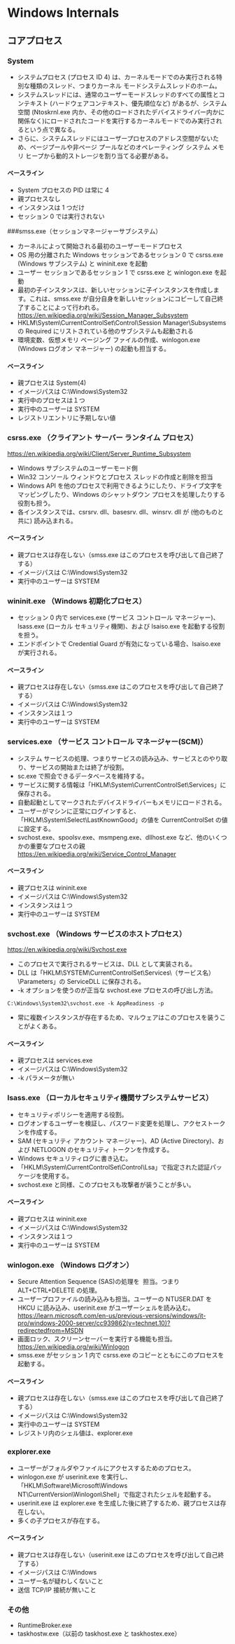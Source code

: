 # Windows Internals

## コアプロセス

### System

- システムプロセス (プロセス ID 4) は、カーネルモードでのみ実行される特別な種類のスレッド、つまりカーネル モードシステムスレッドのホーム。
- システムスレッドには、通常のユーザーモードスレッドのすべての属性とコンテキスト (ハードウェアコンテキスト、優先順位など) があるが、システム空間 (Ntoskrnl.exe 内か、その他のロードされたデバイスドライバー内かに関係なく)にロードされたコードを実行するカーネルモードでのみ実行されるという点で異なる。
- さらに、システムスレッドにはユーザープロセスのアドレス空間がないため、ページプールや非ページ プールなどのオペレーティング システム メモリ ヒープから動的ストレージを割り当てる必要がある。

#### ベースライン

- System プロセスの PID は常に 4
- 親プロセスなし
- インスタンスは 1 つだけ
- セッション 0 では実行されない

###smss.exe（セッションマネージャーサブシステム）

- カーネルによって開始される最初のユーザーモードプロセス
- OS 用の分離された Windows セッションであるセッション 0 で csrss.exe (Windows サブシステム) と wininit.exe を起動
- ユーザー セッションであるセッション 1 で csrss.exe と winlogon.exe を起動
- 最初の子インスタンスは、新しいセッションに子インスタンスを作成します。これは、smss.exe が自分自身を新しいセッションにコピーして自己終了することによって行われる。  
  https://en.wikipedia.org/wiki/Session_Manager_Subsystem
- HKLM\System\CurrentControlSet\Control\Session Manager\Subsystems の Required にリストされている他のサブシステムも起動される
- 環境変数、仮想メモリ ページング ファイルの作成、winlogon.exe (Windows ログオン マネージャー) の起動も担当する。

#### ベースライン

- 親プロセスは System(4)
- イメージパスは C:\Windows\System32
- 実行中のプロセスは１つ
- 実行中のユーザーは SYSTEM
- レジストリエントリに予期しない値

### csrss.exe （クライアント サーバー ランタイム プロセス）

https://en.wikipedia.org/wiki/Client/Server_Runtime_Subsystem

- Windows サブシステムのユーザーモード側
- Win32 コンソール ウィンドウとプロセス スレッドの作成と削除を担当
- Windows API を他のプロセスで利用できるようにしたり、ドライブ文字をマッピングしたり、Windows のシャットダウン プロセスを処理したりする役割も担う。
- 各インスタンスでは、csrsrv. dll、basesrv. dll、winsrv. dll が (他のものと共に) 読み込まれる。

#### ベースライン

- 親プロセスは存在しない（smss.exe はこのプロセスを呼び出して自己終了する）
- イメージパスは C:\Windows\System32
- 実行中のユーザーは SYSTEM

### wininit.exe （Windows 初期化プロセス）

- セッション 0 内で services.exe (サービス コントロール マネージャー)、lsass.exe (ローカル セキュリティ機関)、および lsaiso.exe を起動する役割を担う。
- エンドポイントで Credential Guard が有効になっている場合、lsaiso.exe が実行される。

#### ベースライン

- 親プロセスは存在しない（smss.exe はこのプロセスを呼び出して自己終了する）
- イメージパスは C:\Windows\System32
- インスタンスは１つ
- 実行中のユーザーは SYSTEM

### services.exe （サービス コントロール マネージャー(SCM)）

- システム サービスの処理、つまりサービスの読み込み、サービスとのやり取り、サービスの開始または終了が役割。
- sc.exe で照会できるデータベースを維持する。
- サービスに関する情報は「HKLM\System\CurrentControlSet\Services」に保存される。
- 自動起動としてマークされたデバイスドライバーもメモリにロードされる。
- ユーザーがマシンに正常にログインすると、「HKLM\System\Select\LastKnownGood」の値を CurrentControlSet の値に設定する。
- svchost.exe、spoolsv.exe、msmpeng.exe、dllhost.exe など、他のいくつかの重要なプロセスの親  
  https://en.wikipedia.org/wiki/Service_Control_Manager

#### ベースライン

- 親プロセスは wininit.exe
- イメージパスは C:\Windows\System32
- インスタンスは１つ
- 実行中のユーザーは SYSTEM

### svchost.exe （Windows サービスのホストプロセス）

https://en.wikipedia.org/wiki/Svchost.exe

- このプロセスで実行されるサービスは、DLL として実装される。
- DLL は「HKLM\SYSTEM\CurrentControlSet\Services\（サービス名）\Parameters」の ServiceDLL に保存される。
- -k オプションを使うのが正当な svchost.exe プロセスの呼び出し方法。

```shell
C:\Windows\System32\svchost.exe -k AppReadiness -p
```

- 常に複数インスタンスが存在するため、マルウェアはこのプロセスを装うことがよくある。

#### ベースライン

- 親プロセスは services.exe
- イメージパスは C:\Windows\System32
- -k パラメータが無い

### lsass.exe （ローカルセキュリティ機関サブシステムサービス）

- セキュリティポリシーを適用する役割。
- ログオンするユーザーを検証し、パスワード変更を処理し、アクセストークンを作成する。
- SAM (セキュリティ アカウント マネージャー)、AD (Active Directory)、および NETLOGON のセキュリティ トークンを作成する。
- Windows セキュリティログに書き込む。
- 「HKLM\System\CurrentControlSet\Control\Lsa」で指定された認証パッケージを使用する。
- svchost.exe と同様、このプロセスも攻撃者が装うことが多い。

#### ベースライン

- 親プロセスは wininit.exe
- イメージパスは C:\Windows\System32
- インスタンスは１つ
- 実行中のユーザーは SYSTEM

### winlogon.exe （Windows ログオン）

- Secure Attention Sequence (SAS)の処理を ​ 担当。つまり ALT+CTRL+DELETE の処理。
- ユーザープロファイルの読み込みも担当。ユーザーの NTUSER.DAT を HKCU に読み込み、userinit.exe がユーザーシェルを読み込む。  
  https://learn.microsoft.com/en-us/previous-versions/windows/it-pro/windows-2000-server/cc939862(v=technet.10)?redirectedfrom=MSDN
- 画面ロック、スクリーンセーバーを実行する機能も担当。  
  https://en.wikipedia.org/wiki/Winlogon
- smss.exe がセッション 1 内で csrss.exe のコピーとともにこのプロセスを起動する。

#### ベースライン

- 親プロセスは存在しない（smss.exe はこのプロセスを呼び出して自己終了する）
- イメージパスは C:\Windows\System32
- 実行中のユーザーは SYSTEM
- レジストリ内のシェル値は、explorer.exe

### explorer.exe

- ユーザーがフォルダやファイルにアクセスするためのプロセス。
- winlogon.exe が userinit.exe を実行し、「HKLM\Software\Microsoft\Windows NT\CurrentVersion\Winlogon\Shell」で指定されたシェルを起動する。
- userinit.exe は explorer.exe を生成した後に終了するため、親プロセスは存在しない。
- 多くの子プロセスが存在する。

#### ベースライン

- 親プロセスは存在しない（userinit.exe はこのプロセスを呼び出して自己終了する）
- イメージパスは C:\Windows
- ユーザー名が疑わしくないこと
- 送信 TCP/IP 接続が無いこと

### その他

- RuntimeBroker.exe
- taskhostw.exe（以前の taskhost.exe と taskhostex.exe）
